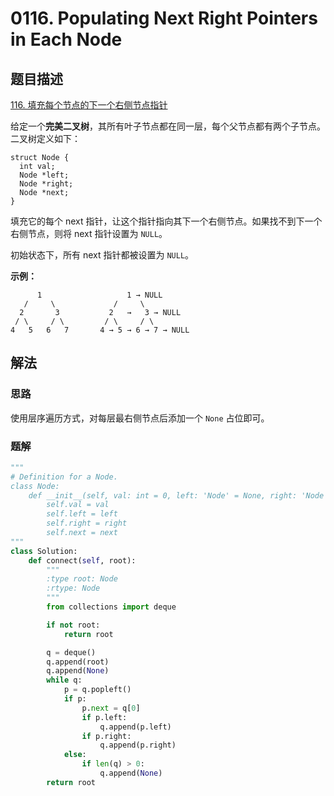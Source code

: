 # 0116. Populating Next Right Pointers in Each Node

## 题目描述

[116. 填充每个节点的下一个右侧节点指针](https://leetcode-cn.com/problems/populating-next-right-pointers-in-each-node/)

给定一个**完美二叉树**，其所有叶子节点都在同一层，每个父节点都有两个子节点。二叉树定义如下：

```
struct Node {
  int val;
  Node *left;
  Node *right;
  Node *next;
}
```

填充它的每个 next 指针，让这个指针指向其下一个右侧节点。如果找不到下一个右侧节点，则将 next 指针设置为 `NULL`。

初始状态下，所有 next 指针都被设置为 `NULL`。

**示例：**

```
      1                   1 → NULL
   /     \             /     \
  2       3           2   →   3 → NULL
 / \     / \         / \     / \
4   5   6   7       4 → 5 → 6 → 7 → NULL
```

## 解法

### 思路

使用层序遍历方式，对每层最右侧节点后添加一个 `None` 占位即可。

### 题解

```python
"""
# Definition for a Node.
class Node:
    def __init__(self, val: int = 0, left: 'Node' = None, right: 'Node' = None, next: 'Node' = None):
        self.val = val
        self.left = left
        self.right = right
        self.next = next
"""
class Solution:
    def connect(self, root):
        """
        :type root: Node
        :rtype: Node
        """
        from collections import deque

        if not root:
            return root

        q = deque()
        q.append(root)
        q.append(None)
        while q:
            p = q.popleft()
            if p:
                p.next = q[0]
                if p.left:
                    q.append(p.left)
                if p.right:
                    q.append(p.right)
            else:
                if len(q) > 0:
                    q.append(None)
        return root
        
```